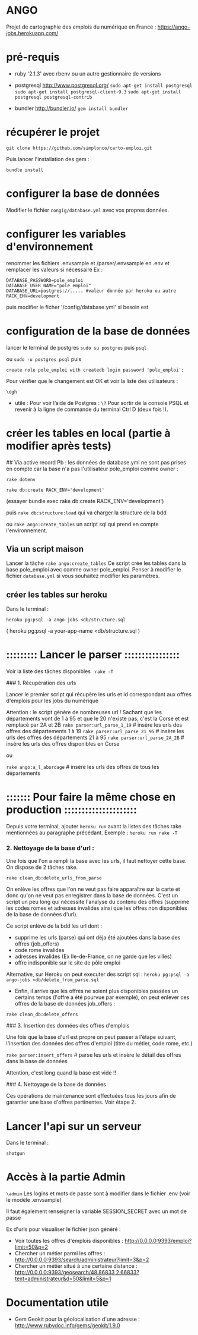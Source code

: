 # ANGO

Projet de cartographie des emplois du numérique en France :  https://ango-jobs.herokuapp.com/


# pré-requis

- ruby '2.1.3' avec rbenv ou un autre gestionnaire de versions
- postgresql http://www.postgresql.org/
`sudo apt-get install postgresql`
`sudo apt-get install postgresql-client-9.3`
`sudo apt-get install postgresql postgresql-contrib`

- bundler http://bundler.io/
`gem install bundler`


# récupérer le projet

`git clone https://github.com/simplonco/carto-emploi.git`

Puis lancer l'installation des gem :

`bundle install`

# configurer la base de données


Modifier le fichier `congig/database.yml` avec vos propres données.


# configurer les variables d'environnement

renommer les fichiers .envsample et /parser/.envsample en .env et remplacer les valeurs si nécessaire
Ex :

```
DATABASE_PASSWORD=pole_emploi
DATABASE_USER_NAME="pole_emploi"
DATABASE_URL=postgres://..... #valeur donnée par heroku ou autre
RACK_ENV=development
```

puis modifier le ficher '/config/database.yml' si besoin est

# configuration de la base de données

lancer le terminal de postgres
`sudo su postgres`
puis
`psql`

ou `sudo -u postgres psql`
puis

`create role pole_emploi with createdb login password 'pole_emploi';`

Pour vérifier que le changement est OK et voir la liste des utilisateurs  :

`\dgh`

* utile :
Pour voir l’aide de Postgres :
`\?`
Pour sortir de la console PSQL et revenir à la ligne de commande du terminal Ctrl D (deux fois !).


# créer les tables en local (partie à modifier après tests)

## Via active record
Pb : les données de database.yml ne sont pas prises en compte car la base n'a pas l'utilisateur pole_emploi comme owner :

`rake dotenv`


`rake db:create RACK_ENV='development'`

(essayer bundle exec rake db:create RACK_ENV='development')

puis `rake db:structure:load` qui va charger la structure de la bdd

ou `rake ango:create_tables` un script sql qui prend en compte l'environnement.

## Via un script maison

Lancer la tâche `rake ango:create_tables`
Ce script crée les tables dans la base pole_emploi avec comme owner pole_emploi.
Penser à modifier le fichier `database.yml` si vous souhaitez modifier les paramètres.

## créer les tables sur heroku

Dans le terminal :

`heroku pg:psql -a ango-jobs <db/structure.sql`


( heroku pg:psql -a your-app-name <db/structure.sql )


# :::::::::  Lancer le parser ::::::::::::::::

Voir la liste des tâches disponibles ` rake -T`

### 1. Récupération des urls

Lancer le premier script qui récupère les urls et id correspondant aux offres d'emplois pour les jobs du numérique

Attention : le script génère de nombreuses url !
Sachant que les départements vont de 1 à 95 et que le 20 n'existe pas, c'est la Corse et est remplacé par 2A et 2B
`rake parser:url_parse_1_19`   # insère les urls des offres des départements 1 à 19
`rake parser:url_parse_21_95`  # insère les urls des offres des départements 21 à 95
`rake parser:url_parse_2A_2B`  # insère les urls des offres disponibles en Corse

ou

`rake ango:a_l_abordage` # insère les urls des offres de tous les départements


# ::::::: Pour faire la même chose en production :::::::::::::::::::::

Depuis votre terminal, ajouter `heroku run` avant la listes des tâches rake mentionnées au paragraphe précédant.
Exemple :  `heroku run rake -T`

### 2. Nettoyage de la base d'url :

Une fois que l'on a rempli la base avec les urls, il faut nettoyer cette base.
On dispose de 2 tâches rake.


`rake clean_db:delete_urls_from_parse`

On enlève les offres que l'on ne veut pas faire apparaître sur la carte et donc qu'on ne veut pas enregistrer dans la base de données.
C'est un script un peu long qui nécessite l'analyse du contenu des offres (supprime les codes romes et adresses invalides ainsi que les offres non disponibles de la base de données d'url).

Ce script enlève de la bdd les url dont :
- supprime les urls (parse) qui ont déja été ajoutées dans la base des offres (job_offers)
- code rome invalides
- adresses invalides (Ex Ile-de-France, on ne garde que les villes)
- offre indisponible sur le site de pôle emploi

Alternative, sur Heroku on peut executer des script sql : `heroku pg:psql -a ango-jobs <db/delete_from_parse.sql`

- Enfin, il arrive que les offres ne soient plus disponibles passées un certains temps (l'offre a été pourvue par exemple), on peut enlever ces offres de la base de données job_offers :

`rake clean_db:delete_offers`


### 3. Insertion des données des offres d'emplois

Une fois que la base d'url est propre on peut passer à l'étape suivant, l'insertion des données des offres d'emploi (titre du métier, code rome, etc.)

`rake parser:insert_offers`    # parse les urls et insère le détail des offres dans la base de données

Attention, c'est long quand la base est vide !!

### 4. Nettoyage de la base de données

Ces opérations de maintenance sont effectuées tous les jours afin de garantier une base d'offres pertinentes. Voir étape 2.

# Lancer l'api sur un serveur

Dans le terminal :

`shotgun`

# Accès à la partie Admin

`\admin`
Les logins et mots de passe sont à modifier dans le fichier .env (voir le modèle .envsample)

Il faut également renseigner la variable SESSION_SECRET avec un mot de passe


Ex d'urls pour visualiser le fichier json généré :

- Voir toutes les offres d'emplois disponibles : http://0.0.0.0:9393/emploi?limit=50&p=2
- Chercher un métier parmi les offres : http://0.0.0.0:9393/search/administrateur?limit=3&p=2
- Chercher un métier situé à une certaine distance : http://0.0.0.0:9393/geosearch/48.86833,2.66833?text=administrateur&d=50&limit=5&p=1


# Documentation utile

- Gem Geokit pour la géolocalisation d'une adresse : http://www.rubydoc.info/gems/geokit/1.9.0
